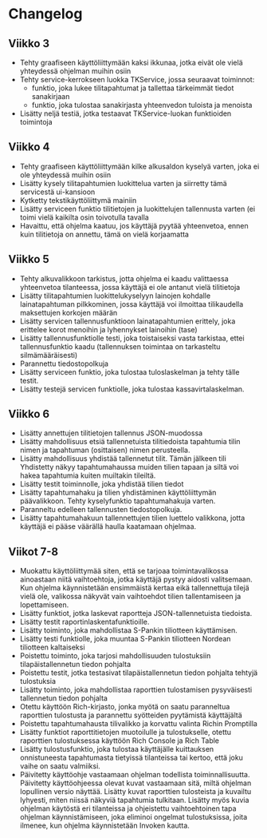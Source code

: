 # Changelog

## Viikko 3

 - Tehty graafiseen käyttöliittymään kaksi ikkunaa, jotka eivät ole vielä yhteydessä ohjelman muihin osiin
 - Tehty service-kerrokseen luokka TKService, jossa seuraavat toiminnot: 
	- funktio, joka lukee tilitapahtumat ja tallettaa tärkeimmät tiedot sanakirjaan
	- funktio, joka tulostaa sanakirjasta yhteenvedon tuloista ja menoista
 - Lisätty neljä testiä, jotka testaavat TKService-luokan funktioiden toimintoja
 
## Viikko 4

 - Tehty graafiseen käyttöliittymään kilke alkusaldon kyselyä varten, joka ei ole yhteydessä muihin osiin
 - Lisätty kysely tilitapahtumien luokittelua varten ja siirretty tämä servicestä ui-kansioon
 - Kytketty tekstikäyttöliittymä mainiin
 - Lisätty serviceen funktio tilitietojen ja luokittelujen tallennusta varten (ei toimi vielä kaikilta osin
   toivotulla tavalla
 - Havaittu, että ohjelma kaatuu, jos käyttäjä pyytää yhteenvetoa, ennen kuin tilitietoja on annettu, tämä
   on vielä korjaamatta

## Viikko 5

 - Tehty alkuvalikkoon tarkistus, jotta ohjelma ei kaadu valittaessa yhteenvetoa tilanteessa, jossa käyttäjä ei
   ole antanut vielä tilitietoja
 - Lisätty tilitapahtumien luokittelukyselyyn lainojen kohdalle lainatapahtuman pilkkominen, jossa käyttäjä
   voi ilmoittaa tilikaudella maksettujen korkojen määrän
 - Lisätty servicen tallennusfunktioon lainatapahtumien erittely, joka erittelee korot menoihin ja lyhennykset
   lainoihin (tase)
 - Lisätty tallennusfunktiolle testi, joka toistaiseksi vasta tarkistaa, ettei tallennusfunktio kaadu
   (tallennuksen toimintaa on tarkasteltu silmämääräisesti)
 - Parannettu tiedostopolkuja
 - Lisätty serviceen funktio, joka tulostaa tuloslaskelman ja tehty tälle testit.
 - Lisätty testejä servicen funktiolle, joka tulostaa kassavirtalaskelman.
 
## Viikko 6

 - Lisätty annettujen tilitietojen tallennus JSON-muodossa
 - Lisätty mahdollisuus etsiä tallennetuista tilitiedoista tapahtumia tilin nimen ja tapahtuman (osittaisen) nimen
   perusteella.
 - Lisätty mahdollisuus yhdistää tallennetut tilit. Tämän jälkeen tili Yhdistetty näkyy tapahtumahaussa muiden tilien tapaan
   ja siltä voi hakea tapahtumia kuiten muiltakin tileiltä.
 - Lisätty testit toiminnolle, joka yhdistää tilien tiedot
 - Lisätty tapahtumahaku ja tilien yhdistäminen käyttöliittymän päävalikkoon. Tehty kyselyfunktio tapahtumahakuja varten.
 - Paranneltu edelleen tallennusten tiedostopolkuja.
 - Lisätty tapahtumahakuun tallennettujen tilien luettelo valikkona, jotta käyttäjä ei pääse väärällä haulla kaatamaan ohjelmaa.
 
## Viikot 7-8

 - Muokattu käyttöliittymää siten, että se tarjoaa toimintavalikossa ainoastaan niitä vaihtoehtoja, jotka käyttäjä pystyy
   aidosti valitsemaan. Kun ohjelma käynnistetään ensimmäistä kertaa eikä tallennettuja tilejä vielä ole, valikossa 
   näkyvät vain vaihtoehdot tilien tallentamiseen ja lopettamiseen. 
 - Lisätty funktiot, jotka laskevat raportteja JSON-tallennetuista tiedoista.
 - Lisätty testit raportinlaskentafunktioille.
 - Lisätty toiminto, joka mahdollistaa S-Pankin tiliotteen käyttämisen.
 - Lisätty testi funktiolle, joka muuntaa S-Pankin tiliotteen Nordean tiliotteen kaltaiseksi
 - Poistettu toiminto, joka tarjosi mahdollisuuden tulostuksiin tilapäistallennetun tiedon pohjalta
 - Poistettu testit, jotka testasivat tilapäistallennetun tiedon pohjalta tehtyjä tulostuksia
 - Lisätty toiminto, joka mahdollistaa raporttien tulostamisen pysyväisesti tallennetun tiedon pohjalta
 - Otettu käyttöön Rich-kirjasto, jonka myötä on saatu paranneltua raporttien tulostusta ja parannettu syötteiden pyytämistä
   käyttäjältä
 - Poistettu tapahtumahausta tilivalikko ja korvattu valinta Richin Promptilla
 - Lisätty funktiot raporttitietojen muotoilulle ja tulostukselle, otettu raporttien tulostuksessa käyttöön Rich Console
   ja Rich Table
 - Lisätty tulostusfunktio, joka tulostaa käyttäjälle kuittauksen onnistuneesta tapahtumasta tietyissä tilanteissa tai
   kertoo, että joku vaihe on saatu valmiiksi.
 - Päivitetty käyttöohje vastaamaan ohjelman todellista toiminnallisuutta. Päivitetty käyttöohjeessa olevat kuvat
   vastaamaan sitä, miltä ohjelman lopullinen versio näyttää. Lisätty kuvat raporttien tulosteista ja kuvailtu lyhyesti,
   miten niissä näkyviä tapahtumia tulkitaan. Lisätty myös kuvia ohjelman käytöstä eri tilanteissa ja ohjeistettu
   vaihtoehtoinen tapa ohjelman käynnistämiseen, joka eliminoi ongelmat tulostuksissa, joita ilmenee, kun ohjelma
   käynnistetään Invoken kautta.
